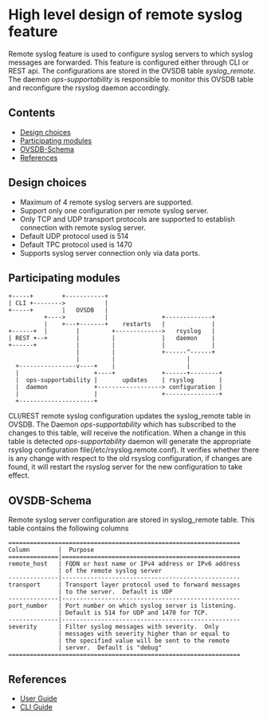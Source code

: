 # High level design of remote syslog feature
Remote syslog feature is used to configure syslog servers to which syslog messages are forwarded.  This feature is configured either through CLI or REST api.  The configurations are stored in the OVSDB table *syslog_remote*.   The daemon *ops-supportability* is responsible to monitor this OVSDB table and reconfigure the rsyslog daemon accordingly.

## Contents

- [Design choices](#design-choices)
- [Participating modules](#participating-modules)
- [OVSDB-Schema](#ovsdb-schema)
- [References](#references)

## Design choices
* Maximum of 4 remote syslog servers are supported.
* Support only one configuration per remote syslog server.
* Only TCP and UDP transport protocols are supported to establish connection with remote syslog server.
* Default UDP protocol used is 514
* Default TPC protocol used is 1470
* Supports syslog server connection only via data ports.

## Participating modules

``` ditaa
+-----+        +-----------+
| CLI +-------->           |
+-----+        |   OVSDB   |
          +---->           |               +-------------+
          |    +---+-------+    restarts   |             |
+------+  |        |         +------------->   rsyslog   |
| REST +--+        |         |             |   daemon    |
+------+           |         |             |             |
                   |         |             +------^------+
                   |         |                    |
  +----------------v----+    |                    |
  |                     +----+             +------+--------+
  |  ops-supportability |       updates    | rsyslog       |
  |  daemon             +------------------> configuration |
  |                     |                  +---------------+
  +---------------------+
```

CLI/REST remote syslog configuration updates the syslog_remote table in OVSDB.  The Daemon *ops-supportability* which has subscribed to the changes to this table, will receive the notification.  When a change in this table is detected *ops-supportability* daemon will generate the appropriate rsyslog configuration file(/etc/rsyslog.remote.conf).  It verifies whether there is any change with respect to the old rsyslog configuration, if changes are found, it will restart the rsyslog server for the new configuration to take effect.

## OVSDB-Schema
Remote syslog server configuration are stored in syslog_remote table.  This table contains the following columns
```ditaa
=================================================================
Column        |  Purpose
==============|==================================================
remote_host   | FQDN or host name or IPv4 address or IPv6 address
              | of the remote syslog server
--------------|--------------------------------------------------
transport     | Transport layer protocol used to forward messages
              | to the server.  Default is UDP
--------------|--------------------------------------------------
port_number   | Port number on which syslog server is listening.
              | Default is 514 for UDP and 1470 for TCP.
--------------|--------------------------------------------------
severity      | Filter syslog messages with severity.  Only
              | messages with severity higher than or equal to
              | the specified value will be sent to the remote
              | server.  Default is "debug"
=================================================================              
```


## References

* [User Guide](documents/user/syslog_remote_user_guide)
* [CLI Guide](documents/user/syslog_remote_cli)
